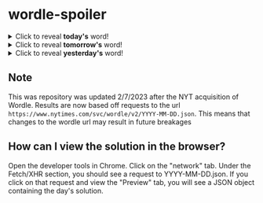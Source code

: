 # wordle-spoiler

<details>
  <summary>Click to reveal <b>today's</b> word!</summary>
  <br>
  <b> audio </b>
</details>

<details>
  <summary>Click to reveal <b>tomorrow's</b> word!</summary>
  <br>
  <b> bride </b>
</details>

<details>
  <summary>Click to reveal <b>yesterday's</b> word!</summary>
  <br>
  <b> caper </b>
</details>

## Note
This was repository was updated 2/7/2023 after the NYT acquisition of Wordle. Results are now based off requests to the url `https://www.nytimes.com/svc/wordle/v2/YYYY-MM-DD.json`. This means that changes to the wordle url may result in future breakages

## How can I view the solution in the browser?
Open the developer tools in Chrome. Click on the "network" tab. Under the Fetch/XHR section, you should see a request to YYYY-MM-DD.json. If you click on that request and view the "Preview" tab, you will see a JSON object containing the day's solution.